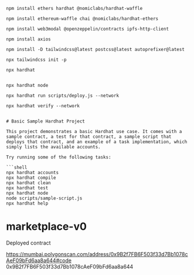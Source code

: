 
```
npm install ethers hardhat @nomiclabs/hardhat-waffle
```
```
npm install ethereum-waffle chai @nomiclabs/hardhat-ethers
```
```
npm install web3modal @openzeppelin/contracts ipfs-http-client
```
```
npm install axios
```
```
npm install -D tailwindcss@latest postcss@latest autoprefixer@latest
```
```
npx tailwindcss init -p
```
```
npx hardhat
```
```
```
```
npx hardhat node
```
```
npx hardhat run scripts/deploy.js --network 
```
```
npx hardhat verify --network
```
```

# Basic Sample Hardhat Project

This project demonstrates a basic Hardhat use case. It comes with a sample contract, a test for that contract, a sample script that deploys that contract, and an example of a task implementation, which simply lists the available accounts.

Try running some of the following tasks:

```shell
npx hardhat accounts
npx hardhat compile
npx hardhat clean
npx hardhat test
npx hardhat node
node scripts/sample-script.js
npx hardhat help
```
# marketplace-v0
Deployed contract

https://mumbai.polygonscan.com/address/0x9B2f7FB6F503f33d7Bb1078cAeF09bFd6aa8a644#code
0x9B2f7FB6F503f33d7Bb1078cAeF09bFd6aa8a644